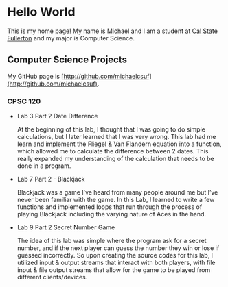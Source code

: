 # Hello World

This is my home page! My name is Michael and I am a student at
[Cal State Fullerton](http://www.fullertonedu/) and my major is
Computer Science.

## Computer Science Projects

My GitHub page is [http://github.com/michaelcsuf](http://github.com/michaelcsuf).

### CPSC 120

* Lab 3 Part 2 Date Difference

	At the beginning of this lab, I thought that I was going to do simple calculations, but I later learned that I was very wrong. This lab had me learn and implement the Fliegel & Van Flandern equation into a function, which allowed me to calculate the difference between 2 dates. This really expanded my understanding of the calculation that needs to be done in a program.

* Lab 7 Part 2 - Blackjack

	Blackjack was a game I’ve heard from many people around me but I’ve never been familiar with the game. In this Lab, I learned to write a few functions and implemented loops that run through the process of playing Blackjack including the varying nature of Aces in the hand.

* Lab 9 Part 2 Secret Number Game

	The idea of this lab was simple where the program ask for a secret number, and if the next player can guess the number they win or lose if guessed incorrectly. So upon creating the source codes for this lab, I utilized input & output streams that interact with both players, with file input & file output streams that allow for the game to be played from different clients/devices.